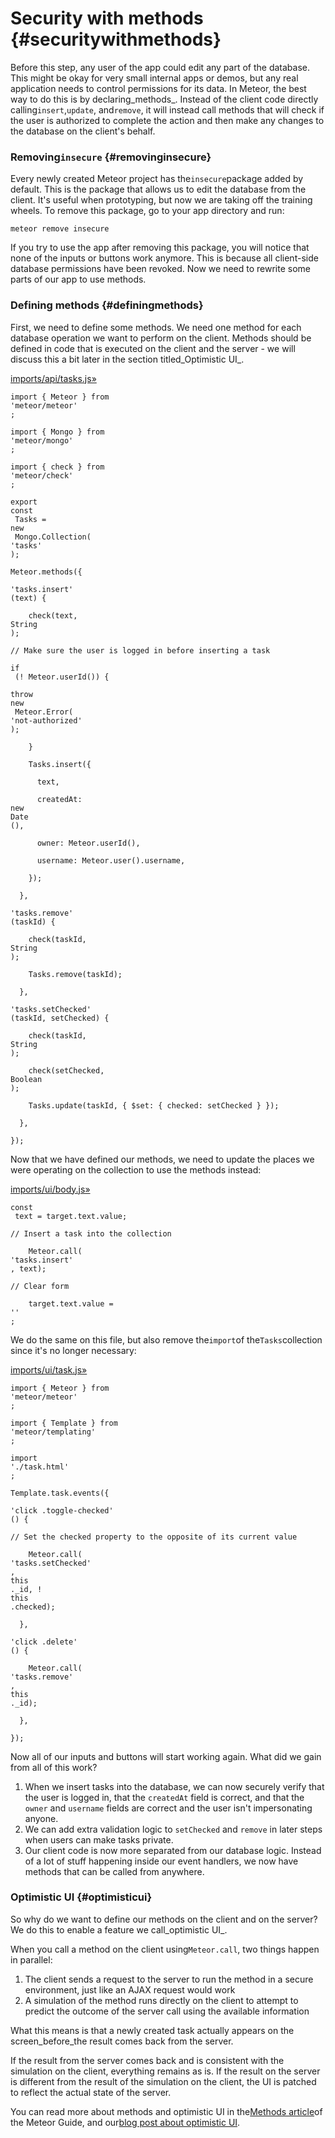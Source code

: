 # Security with methods {#securitywithmethods}

Before this step, any user of the app could edit any part of the database. This might be okay for very small internal apps or demos, but any real application needs to control permissions for its data. In Meteor, the best way to do this is by declaring_methods_. Instead of the client code directly calling`insert`,`update`, and`remove`, it will instead call methods that will check if the user is authorized to complete the action and then make any changes to the database on the client's behalf.

### Removing`insecure` {#removinginsecure}

Every newly created Meteor project has the`insecure`package added by default. This is the package that allows us to edit the database from the client. It's useful when prototyping, but now we are taking off the training wheels. To remove this package, go to your app directory and run:

```
meteor remove insecure
```

If you try to use the app after removing this package, you will notice that none of the inputs or buttons work anymore. This is because all client-side database permissions have been revoked. Now we need to rewrite some parts of our app to use methods.

### Defining methods {#definingmethods}

First, we need to define some methods. We need one method for each database operation we want to perform on the client. Methods should be defined in code that is executed on the client and the server - we will discuss this a bit later in the section titled_Optimistic UI_.

[imports/api/tasks.js»](https://github.com/meteor/simple-todos/commit/aa0357a3c29f7fdedfbb7ff2b109e990831bb399)

```
import { Meteor } from 
'meteor/meteor'
;
```

```
import { Mongo } from 
'meteor/mongo'
;
```

```
import { check } from 
'meteor/check'
;
```

```
export 
const
 Tasks = 
new
 Mongo.Collection(
'tasks'
);
```

```
Meteor.methods({
```

```
'tasks.insert'
(text) {
```

```
    check(text, 
String
);
```

```
// Make sure the user is logged in before inserting a task
```

```
if
 (! Meteor.userId()) {
```

```
throw
new
 Meteor.Error(
'not-authorized'
);
```

```
    }
```

```
    Tasks.insert({
```

```
      text,
```

```
      createdAt: 
new
Date
(),
```

```
      owner: Meteor.userId(),
```

```
      username: Meteor.user().username,
```

```
    });
```

```
  },
```

```
'tasks.remove'
(taskId) {
```

```
    check(taskId, 
String
);
```

```
    Tasks.remove(taskId);
```

```
  },
```

```
'tasks.setChecked'
(taskId, setChecked) {
```

```
    check(taskId, 
String
);
```

```
    check(setChecked, 
Boolean
);
```

```
    Tasks.update(taskId, { $set: { checked: setChecked } });
```

```
  },
```

```
});
```

Now that we have defined our methods, we need to update the places we were operating on the collection to use the methods instead:

[imports/ui/body.js»](https://github.com/meteor/simple-todos/commit/f6f479327894e4d8f1cd559cdb587c93a86acb33)

```
const
 text = target.text.value;
```

```
// Insert a task into the collection
```

```
    Meteor.call(
'tasks.insert'
, text);
```

```
// Clear form
```

```
    target.text.value = 
''
;
```

We do the same on this file, but also remove the`import`of the`Tasks`collection since it's no longer necessary:

[imports/ui/task.js»](https://github.com/meteor/simple-todos/commit/574d23454196ee22d0ea3bc6cd152b41e37e42cd)

```
import { Meteor } from 
'meteor/meteor'
;
```

```
import { Template } from 
'meteor/templating'
;
```

```
import 
'./task.html'
;
```

```
Template.task.events({
```

```
'click .toggle-checked'
() {
```

```
// Set the checked property to the opposite of its current value
```

```
    Meteor.call(
'tasks.setChecked'
, 
this
._id, !
this
.checked);
```

```
  },
```

```
'click .delete'
() {
```

```
    Meteor.call(
'tasks.remove'
, 
this
._id);
```

```
  },
```

```
});
```

Now all of our inputs and buttons will start working again. What did we gain from all of this work?

1. When we insert tasks into the database, we can now securely verify that the user is logged in, that the
   `createdAt`
   field is correct, and that the
   `owner`
   and
   `username`
   fields are correct and the user isn't impersonating anyone.
2. We can add extra validation logic to
   `setChecked`
   and
   `remove`
   in later steps when users can make tasks private.
3. Our client code is now more separated from our database logic. Instead of a lot of stuff happening inside our event handlers, we now have methods that can be called from anywhere.

### Optimistic UI {#optimisticui}

So why do we want to define our methods on the client and on the server? We do this to enable a feature we call_optimistic UI_.

When you call a method on the client using`Meteor.call`, two things happen in parallel:

1. The client sends a request to the server to run the method in a secure environment, just like an AJAX request would work
2. A simulation of the method runs directly on the client to attempt to predict the outcome of the server call using the available information

What this means is that a newly created task actually appears on the screen_before_the result comes back from the server.

If the result from the server comes back and is consistent with the simulation on the client, everything remains as is. If the result on the server is different from the result of the simulation on the client, the UI is patched to reflect the actual state of the server.

You can read more about methods and optimistic UI in the[Methods article](http://guide.meteor.com/methods.html)of the Meteor Guide, and our[blog post about optimistic UI](http://info.meteor.com/blog/optimistic-ui-with-meteor-latency-compensation).


